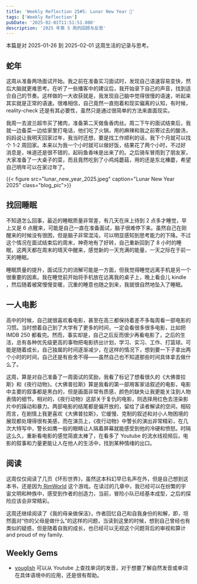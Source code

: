 ```yaml
---
title: 'Weekly Reflection 25#5: Lunar New Year 🐍'
tags: ['Weekly Reflection']
pubDate: '2025-02-01T11:51:51.000'
description: '2025 年第 5 周的回顾与反思'
---
```


本篇是对 2025-01-26 到 2025-02-01 这周生活的记录与思考。

## 蛇年

这周从准备两场面试开始。我之前在准备实习面试时，发现自己语速容易变快，然后大脑就更难思考。在听了一些播客中的建议后，我开始录下自己的声音，找到适合自己的节奏。这样做的一大收获就是，我发现自己脑中觉得很慢的语速，听起来其实就是正常的语速。很难相信，自己竟然一直抱着和现实偏离的认知，有时候，reality-check 还是有其必要性，虽然只是通过很简单的方法来直面现实。

我周一去波兰超市买了猪肉，准备第二天做鱼香肉丝。周二下午的面试结束后，我就一边备菜一边给家里打电话，他们吃了火锅，用的麻辣和我之前寄过去的酸汤，妈妈说让我明天回家过年，我当时还想，要是找工作顺利的话，我下个月就可以找个 1-2 周回家。本来以为我一个小时就可以做好饭，结果花了两个小时，不过好消息是，味道还是很不错的，起码鱼香味是出来了的。之后骑车冒雨到了朋友家，大家准备了一大桌子的菜，而且竟然吃到了小鸡炖蘑菇，用的还是东北榛蘑，希望自己明年可以在家过年了。

{{< figure src="lunar_new_year_2025.jpeg" caption="Lunar New Year 2025" class="blog_pic">}}
## 找回睡眠

不知道怎么回事，最近的睡眠质量非常差，有几天在床上待到 2 点多才睡觉，早上又是 6 点醒来，可能是自己一直在准备面试，脑子很难停下来。虽然自己在刚醒来的时候没有很困，但是脑子非常混沌，可以明显感知到思考能力的下降。不过这个情况在面试结束后的周末，神奇地有了好转，自己重新回到了 8 小时的睡眠，这两天都在周末的晴天中醒来，感觉新的一天充满的能量，一天之际在于前一天的睡眠。

睡眠质量的提升，面试压力的消解可能是一方面，但我觉得睡觉远离手机是另一个很重要的因素。我在睡觉前开始将手机放在远离我的桌子上，晚上看会儿 kindle ，然后随着被窝慢慢变暖，沉重的睡意也随之到来，我就很自然地坠入了睡眠。

## 一人电影

高中的时候，自己就很喜欢看电影，甚至在高三都保持着差不多每周看一部电影的习惯。当时想着自己到了大学有了更多的时间，一定会看很多很多电影，比如把 IMDB 250 都看完。然而，事实却是，自己之后反而很少再看电影了，之后的生活，总有各种优先级更高的事物把电影挤出计划，学习、实习、工作、打篮球。可能是随着成长，自己独属的时间逐渐减少，在这样的情况下，想到要一下子拿出两个小时的时间，自己还是有些舍不得——虽然自己也不知道那些时间具体拿去做什么了。

这周，算是对自己准备了一周面试的奖励，我看了标记了想看很久的《大佛普拉斯》和《夜行动物》。《大佛普拉斯》算是我看的第一部用客家话叙述的电影，电影中主要的叙事都是黑白的，但是画面非常有质感，颜色的缺失让我更能关注到人物表情的细节。相对的，《夜行动物》这部关于复仇的电影，则选择用红色去渲染影片中的躁动和暴力。两部电影的结尾都是偏开放的，留给了读者解读的空间，相较而言，在剧情上我更喜欢《大佛普拉斯》，它缓慢、克制的叙述和对小人物困境的展现都处理得很有美感，而在演员上，《夜行动物》中警长的演出非常精彩，在几次大特写中，警长如鹰一般的眼睛让人隔着屏幕就能感受到他的冷硬和愤怒。时隔这么久，重新看电影的感觉简直太棒了，在看多了 Youtube 的流水线视频后，电影的叙事和力量更能让人在他人的生活中，找到某种情绪的出口。

## 阅读

这周仅仅阅读了几页《环形世界》，虽然这本科幻早已名声在外，但是自己想到这本书，还是因为[ RimWorld](https://store.steampowered.com/app/294100/RimWorld/) 这个游戏。在读过的几章中，我已经可以在纷繁的宇宙文明和种族中，感受到作者的创造力，当前，冒险小队已经基本成型，之后的探险应该会非常精彩。

这周还继续阅读了《我的母亲做保洁》，作者回忆自己和自我身份的和解，即，坦然面对“你的父母是做什么”的这样的问题，当读到这里的时候，想到自己曾经也有类似的疑惑，但是随着自我的成长，也已经可以无视这个问题背后的审视和算计 and proud of my family.

## Weekly Gems

- [youglish](https://youglish.com/pronounce/unfortunately/english) 可以从 Youtube 上查找单词的发音，对于想要了解自然发音或单词在具体语境中的应用，还是很有帮助。
